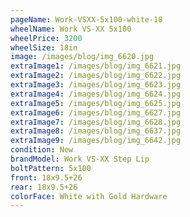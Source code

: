 ```yaml
---
pageName: Work-VSXX-5x100-white-18
wheelName: Work VS-XX 5x100
wheelPrice: 3200
wheelSize: 18in
image: /images/blog/img_6620.jpg
extraImage1: /images/blog/img_6621.jpg
extraImage2: /images/blog/img_6622.jpg
extraImage3: /images/blog/img_6623.jpg
extraImage4: /images/blog/img_6624.jpg
extraImage5: /images/blog/img_6625.jpg
extraImage6: /images/blog/img_6627.jpg
extraImage7: /images/blog/img_6628.jpg
extraImage8: /images/blog/img_6637.jpg
extraImage9: /images/blog/img_6642.jpg
condition: New
brandModel: Work VS-XX Step Lip
boltPattern: 5x100
front: 18x9.5+26
rear: 18x9.5+26
colorFace: White with Gold Hardware
---
```

